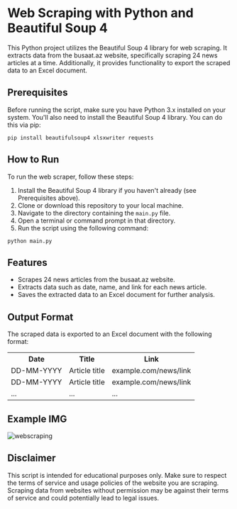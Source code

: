 # Web Scraping with Python and Beautiful Soup 4

This Python project utilizes the Beautiful Soup 4 library for web scraping. It extracts data from the busaat.az website, specifically scraping 24 news articles at a time. Additionally, it provides functionality to export the scraped data to an Excel document.

## Prerequisites

Before running the script, make sure you have Python 3.x installed on your system. You'll also need to install the Beautiful Soup 4 library. You can do this via pip:

```
pip install beautifulsoup4 xlsxwriter requests
```


## How to Run

To run the web scraper, follow these steps:

1. Install the Beautiful Soup 4 library if you haven't already (see Prerequisites above).
2. Clone or download this repository to your local machine.
3. Navigate to the directory containing the `main.py` file.
4. Open a terminal or command prompt in that directory.
5. Run the script using the following command:

```
python main.py
```


## Features

- Scrapes 24 news articles from the busaat.az website.
- Extracts data such as date, name, and link for each news article.
- Saves the extracted data to an Excel document for further analysis.

## Output Format

The scraped data is exported to an Excel document with the following format:

<table>
  <tr>
    <th>Date</th>
    <th>Title</th>
    <th>Link</th>
  </tr>
  <tr>
    <td>DD-MM-YYYY</td>
    <td>Article title</td>
    <td>example.com/news/link</td>
  </tr>
  <tr>
    <td>DD-MM-YYYY</td>
    <td>Article title</td>
    <td>example.com/news/link</td>
  </tr>
  <tr>
    <td>...</td>
    <td>...</td>
    <td>...</td>
  </tr>
</table>

## Example IMG
![webscraping](https://github.com/Elchin-Novruzov/Python-Web-Scraping/assets/88887189/2ff5fe62-0897-4f79-9ebf-d54ac2e01931)


## Disclaimer

This script is intended for educational purposes only. Make sure to respect the terms of service and usage policies of the website you are scraping. Scraping data from websites without permission may be against their terms of service and could potentially lead to legal issues.


